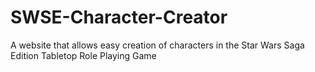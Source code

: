 # SWSE-Character-Creator
 A website that allows easy creation of characters in the Star Wars Saga Edition Tabletop Role Playing Game
